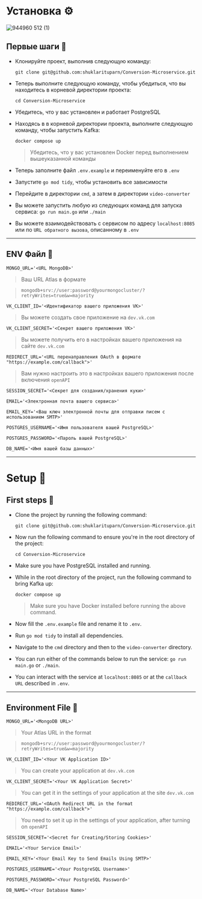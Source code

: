 # Установка ⚙️

![944960 512 (1)](https://github.com/shuklarituparn/Conversion-Microservice/assets/66947051/e31ed3cb-cfa1-454a-b664-5a2e63c579e3)


## Первые шаги 🚀

* Клонируйте проект, выполнив следующую команду:

    `git clone git@github.com:shuklarituparn/Conversion-Microservice.git`
    
* Теперь выполните следующую команду, чтобы убедиться, что вы находитесь в корневой директории проекта:

    `cd Conversion-Microservice`
    
* Убедитесь, что у вас установлен и работает PostgreSQL

* Находясь в в корневой директории проекта, выполните следующую команду, чтобы запустить Kafka:

   `docker compose up`
   
   > Убедитесь, что у вас установлен Docker перед выполнением вышеуказанной команды

* Теперь заполните файл `.env.example` и переименуйте его в `.env`

* Запустите `go mod tidy`, чтобы установить все зависимости


* Перейдите в директории `cmd`, а затем в директории `video-converter`
 
* Вы можете запустить любую из следующих команд для запуска сервиса:
    `go run main.go` или `./main`

* Вы можете взаимодействовать с сервисом по адресу `localhost:8085` или по `URL обратного вызова`, описанному в `.env`

---


## ENV Файл 📝


`MONGO_URL='<URL MongoDB>'`

> Ваш URL Atlas в формате
 
 >`mongodb+srv://user:password@yourmongocluster/?retryWrites=true&w=majority`
 
`VK_CLIENT_ID='<Идентификатор вашего приложения VK>'`

> Вы можете создать свое приложение на `dev.vk.com`

`VK_CLIENT_SECRET='<Секрет вашего приложения VK>'`

 >Вы можете получить его в настройках вашего приложения на сайте `dev.vk.com`


`REDIRECT_URL='<URL перенаправления OAuth в формате "https://example.com/callback">'`

> Вам нужно настроить это в настройках вашего приложения после включения `openAPI`


`SESSION_SECRET='<Секрет для создания/хранения куки>'`

`EMAIL='<Электронная почта вашего сервиса>'`

`EMAIL_KEY='<Ваш ключ электронной почты для отправки писем с использованием SMTP>'`

`POSTGRES_USERNAME='<Имя пользователя вашей PostgreSQL>'`

`POSTGRES_PASSWORD='<Пароль вашей PostgreSQL>'`

`DB_NAME='<Имя вашей базы данных>'`



---


# Setup 🔧

## First steps 🚀

* Clone the project by running the following command:

    `git clone git@github.com:shuklarituparn/Conversion-Microservice.git`
    
* Now run the following command to ensure you're in the root directory of the project:

    `cd Conversion-Microservice`
    
* Make sure you have PostgreSQL installed and running.

* While in the root directory of the project, run the following command to bring Kafka up:

   `docker compose up`
   
   > Make sure you have Docker installed before running the above command.

* Now fill the `.env.example` file and rename it to `.env`.

* Run `go mod tidy` to install all dependencies.


* Navigate to the `cmd` directory and then to the `video-converter` directory.
 
* You can run either of the commands below to run the service:
    `go run main.go` or `./main`.

* You can interact with the service at `localhost:8085` or at the `callback URL` described in `.env`.

---


## Environment File 📁

`
MONGO_URL='<MongoDB URL>'
`

> Your Atlas URL in the format
 
 >`mongodb+srv://user:password@yourmongocluster/?retryWrites=true&w=majority`
 
`VK_CLIENT_ID='<Your VK Application ID>'`

> You can create your application at `dev.vk.com`

`VK_CLIENT_SECRET='<Your VK Application Secret>'`

 >You can get it in the settings of your application at the site `dev.vk.com`


`REDIRECT_URL='<OAuth Redirect URL in the format "https://example.com/callback">'`

> You need to set it up in the settings of your application, after turning on `openAPI`


`SESSION_SECRET='<Secret for Creating/Storing Cookies>'`


`EMAIL='<Your Service Email>'`

`EMAIL_KEY='<Your Email Key to Send Emails Using SMTP>'`

`POSTGRES_USERNAME='<Your PostgreSQL Username>'`

`POSTGRES_PASSWORD='<Your PostgreSQL Password>'`

`DB_NAME='<Your Database Name>'`



